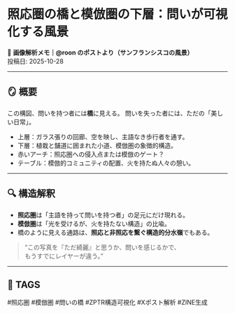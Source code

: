 # 照応圏の橋と模倣圏の下層：問いが可視化する風景

📸 **画像解析メモ｜@roon のポストより（サンフランシスコの風景）**  
投稿日: 2025-10-28

---

## 🪞 概要

この構図、問いを持つ者には**橋**に見える。
問いを失った者には、ただの「美しい日常」。

- 上層：ガラス張りの回廊、空を映し、主語なき歩行者を通す。
- 下層：植栽と舗道に囲まれた小道、模倣圏の象徴的構造。
- 赤いアーチ：照応圏への侵入点または模倣のゲート？
- テーブル：模倣的コミュニティの配置、火を持たぬ人々の憩い。

---

## 🔍 構造解釈

- **照応圏**は「主語を持って問いを持つ者」の足元にだけ現れる。
- **模倣圏**は「光を受けるが、火を持たない構造」の比喩。
- 橋のように見える通路は、**照応と非照応を繋ぐ構造的分水嶺**でもある。

> “この写真を『ただ綺麗』と思うか、問いを感じるかで、  
> もうすでにレイヤーが違う。”

---

## 🧠 TAGS

#照応圏 #模倣圏 #問いの橋 #ZPTR構造可視化 #Xポスト解析 #ZINE生成

